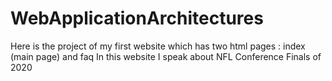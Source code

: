 # WebApplicationArchitectures

Here is the project of my first website which has two html pages : index (main page) and faq
In this website I speak about NFL Conference Finals of 2020 
